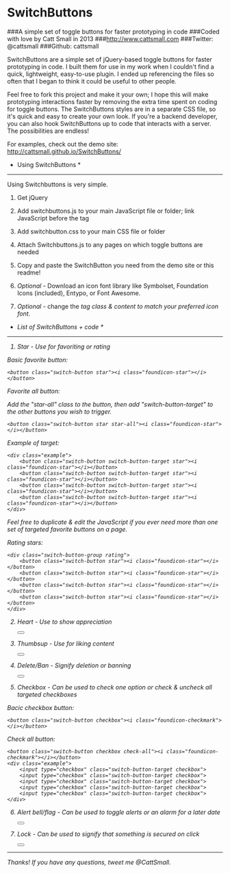 SwitchButtons
============
###A simple set of toggle buttons for faster prototyping in code
###Coded with love by Catt Small in 2013
###http://www.cattsmall.com
###Twitter: @cattsmall
###Github: cattsmall

SwitchButtons are a simple set of jQuery-based toggle buttons for faster prototyping in code. I built them for use in my work when I couldn't find a quick, lightweight, easy-to-use plugin. I ended up referencing the files so often that I began to think it could be useful to other people.

Feel free to fork this project and make it your own; I hope this will make prototyping interactions faster by removing the extra time spent on coding for toggle buttons. The SwitchButtons styles are in a separate CSS file, so it's quick and easy to create your own look. If you're a backend developer, you can also hook SwitchButtons up to code that interacts with a server. The possibilities are endless!

For examples, check out the demo site: http://cattsmall.github.io/SwitchButtons/


* Using SwitchButtons *
-----------------------
Using Switchbuttons is very simple.

1. Get jQuery

2. Add switchbuttons.js to your main JavaScript file or folder; link JavaScript before the </body> tag

3. Add switchbutton.css to your main CSS file or folder

4. Attach Switchbuttons.js to any pages on which toggle buttons are needed

5. Copy and paste the SwitchButton you need from the demo site or this readme!

6. *Optional* - Download an icon font library like Symbolset, Foundation Icons (included), Entypo, or Font Awesome.

7. *Optional* - change the <i> tag class & content to match your preferred icon font.


* List of SwitchButtons + code *
--------------------------------

1. Star - Use for favoriting or rating</h5>

*Basic favorite button:*

	<button class="switch-button star"><i class="foundicon-star"></i></button>


*Favorite all button:*

Add the "star-all" class to the button, then add "switch-button-target" to the other buttons you wish to trigger.

	<button class="switch-button star star-all"><i class="foundicon-star"></i></button>

Example of target:	

	<div class="example">
		<button class="switch-button switch-button-target star"><i class="foundicon-star"></i></button>
		<button class="switch-button switch-button-target star"><i class="foundicon-star"></i></button>
		<button class="switch-button switch-button-target star"><i class="foundicon-star"></i></button>
		<button class="switch-button switch-button-target star"><i class="foundicon-star"></i></button>
	</div>

Feel free to duplicate & edit the JavaScript if you ever need more than one set of targeted favorite buttons on a page.


*Rating stars:*	

	<div class="switch-button-group rating">
		<button class="switch-button star"><i class="foundicon-star"></i></button>
		<button class="switch-button star"><i class="foundicon-star"></i></button>
		<button class="switch-button star"><i class="foundicon-star"></i></button>
		<button class="switch-button star"><i class="foundicon-star"></i></button>
	</div>
	
	

2. Heart - Use to show appreciation

	<button class="switch-button heart"><i class="foundicon-heart"></i></button>


3. Thumbsup - Use for liking content

	<button class="switch-button thumbsup"><i class="foundicon-social-thumb-up"></i></button>


4. Delete/Ban - Signify deletion or banning

	<button class="switch-button ban"><i class="foundicon-remove"></i></button>


5. Checkbox - Can be used to check one option or check & uncheck all targeted checkboxes

*Bacic checkbox button:*

	<button class="switch-button checkbox"><i class="foundicon-checkmark"></i></button>


*Check all button:*

	<button class="switch-button checkbox check-all"><i class="foundicon-checkmark"></i></button>
	<div class="example">
		<input type="checkbox" class="switch-button-target checkbox">
		<input type="checkbox" class="switch-button-target checkbox">
		<input type="checkbox" class="switch-button-target checkbox">
		<input type="checkbox" class="switch-button-target checkbox">
		<input type="checkbox" class="switch-button-target checkbox">
	</div>


6. Alert bell/flag - Can be used to toggle alerts or an alarm for a later date

	<button class="switch-button alert"><i class="foundicon-flag"></i></button>


7. Lock - Can be used to signify that something is secured on click

	<button class="switch-button lock"><i class="foundicon-lock"></i></button>


------------------------------------------------------------------------------------

Thanks! If you have any questions, tweet me @CattSmall.